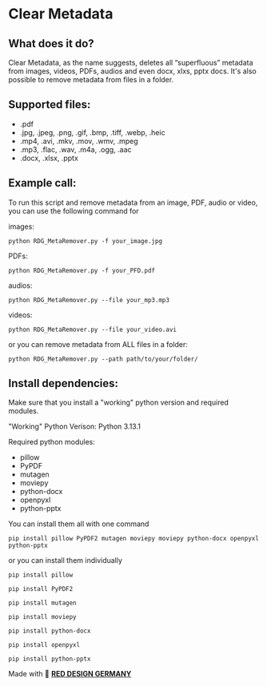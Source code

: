 # **Clear Metadata**

## What does it do?
Clear Metadata, as the name suggests, deletes all “superfluous” metadata from images, videos, PDFs, audios and even docx, xlxs, pptx docs. It's also possible to remove metadata from
 files in a folder. 

## Supported files:
- .pdf
- .jpg, .jpeg, .png, .gif, .bmp, .tiff, .webp, .heic
- .mp4, .avi, .mkv, .mov, .wmv, .mpeg
- .mp3, .flac, .wav, .m4a, .ogg, .aac
- .docx, .xlsx, .pptx

## Example call:
To run this script and remove metadata from an image, PDF, audio or video, you can use the following command for

images:
```
python RDG_MetaRemover.py -f your_image.jpg
```
PDFs:
```
python RDG_MetaRemover.py -f your_PFD.pdf
```
audios:
```
python RDG_MetaRemover.py --file your_mp3.mp3
```
videos:
```
python RDG_MetaRemover.py --file your_video.avi
```
or you can remove metadata from ALL files in a folder:
```
python RDG_MetaRemover.py --path path/to/your/folder/
```

## Install dependencies:

Make sure that you install a "working" python version and required modules.

"Working" Python Verison: 
Python 3.13.1

Required python modules: 
- pillow
- PyPDF
- mutagen
- moviepy
- python-docx
- openpyxl
- python-pptx

You can install them all with one command
```
pip install pillow PyPDF2 mutagen moviepy moviepy python-docx openpyxl python-pptx
```
or you can install them individually
```
pip install pillow
```
```
pip install PyPDF2
```
```
pip install mutagen
```
```
pip install moviepy
```
```
pip install python-docx
```
```
pip install openpyxl
```
```
pip install python-pptx
```

Made with :white_heart:
[**RED DESIGN GERMANY**](https://www.red-design-germany.net)

